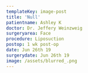 ```yaml
---
templateKey: image-post
title: 'Null'
patientname: Ashley K
doctor: Dr. Jeffery Weinzweig
surgeryarea: Face
procedure: Liposuction
postop: 1 wk post-op
date: Jun 26th 19
surgerydate: Jun 26th 19
image: /assets/blurred_.png
---
```



